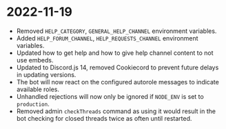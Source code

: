 # 2022-11-19

-   Removed `HELP_CATEGORY`, `GENERAL_HELP_CHANNEL` environment variables.
-   Added `HELP_FORUM_CHANNEL`, `HELP_REQUESTS_CHANNEL` environment variables.
-   Updated how to get help and how to give help channel content to not use embeds.
-   Updated to Discord.js 14, removed Cookiecord to prevent future delays in updating versions.
-   The bot will now react on the configured autorole messages to indicate available roles.
-   Unhandled rejections will now only be ignored if `NODE_ENV` is set to `production`.
-   Removed admin `checkThreads` command as using it would result in the bot checking for closed threads twice as often until restarted.
